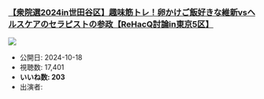 ### [【衆院選2024in世田谷区】趣味筋トレ！卵かけご飯好きな維新vsヘルスケアのセラピストの参政【ReHacQ討論in東京5区】](https://www.youtube.com/watch?v=Yk-qKB13vcg)
[![](https://img.youtube.com/vi/Yk-qKB13vcg/sddefault.jpg)](https://www.youtube.com/watch?v=Yk-qKB13vcg)
-   公開日: 2024-10-18
-   視聴数: 17,401
-   **いいね数: 203**
-   出演者: 
